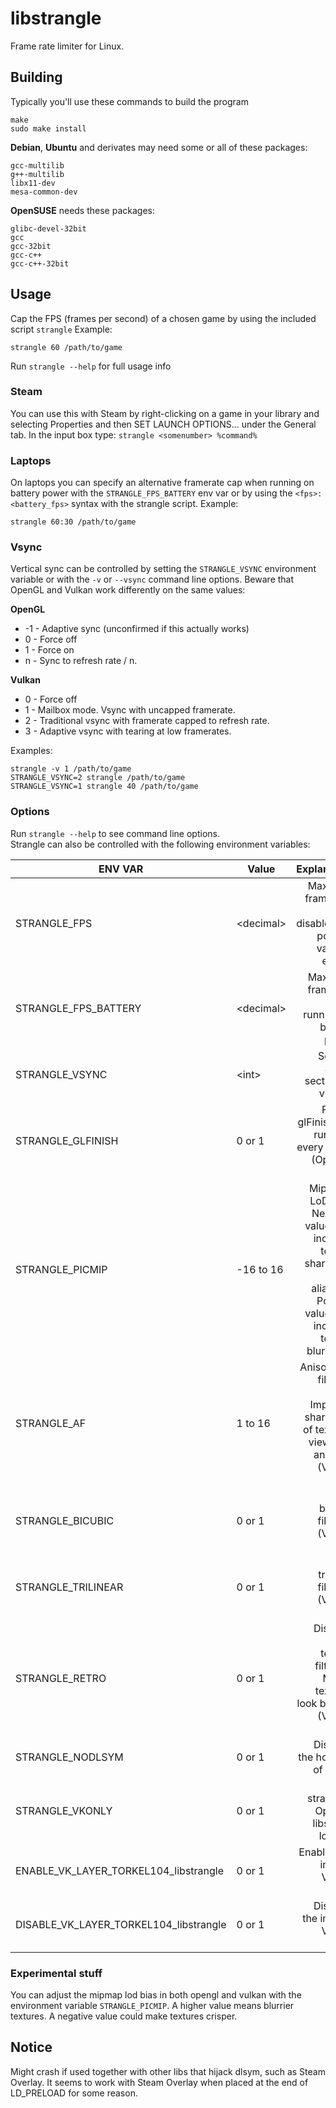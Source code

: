 # libstrangle
Frame rate limiter for Linux.
## Building
Typically you'll use these commands to build the program
```
make
sudo make install
```

**Debian**, **Ubuntu** and derivates may need some or all of these packages:
```
gcc-multilib
g++-multilib
libx11-dev
mesa-common-dev
```

**OpenSUSE** needs these packages:
```
glibc-devel-32bit
gcc
gcc-32bit
gcc-c++
gcc-c++-32bit
```
## Usage
Cap the FPS (frames per second) of a chosen game by using the included script `strangle`
Example:
```
strangle 60 /path/to/game
```
Run `strangle --help` for full usage info
### Steam
You can use this with Steam by right-clicking on a game in your library and selecting Properties and then SET LAUNCH OPTIONS... under the General tab. In the input box type:
`strangle <somenumber> %command%`
### Laptops
On laptops you can specify an alternative framerate cap when running on battery power with the `STRANGLE_FPS_BATTERY` env var or by using the `<fps>:<battery_fps>` syntax with the strangle script.
Example:
```
strangle 60:30 /path/to/game
```
### Vsync
Vertical sync can be controlled by setting the `STRANGLE_VSYNC` environment variable or with the `-v` or `--vsync` command line options. Beware that OpenGL and Vulkan work differently on the same values:

**OpenGL**
* -1 - Adaptive sync (unconfirmed if this actually works)
* 0 - Force off
* 1 - Force on
* n - Sync to refresh rate / n.

**Vulkan**
* 0 - Force off
* 1 - Mailbox mode. Vsync with uncapped framerate.
* 2 - Traditional vsync with framerate capped to refresh rate.
* 3 - Adaptive vsync with tearing at low framerates.

Examples:
```
strangle -v 1 /path/to/game
STRANGLE_VSYNC=2 strangle /path/to/game
STRANGLE_VSYNC=1 strangle 40 /path/to/game
```
### Options
Run `strangle --help` to see command line options.<br />
Strangle can also be controlled with the following environment variables:

| ENV VAR                                | Value | Explanation |
| ---                                    | ---   | ---:        |
| STRANGLE_FPS                           | &lt;decimal&gt; | Maximum framerate. 0 to disable. Any positive value to enable |
| STRANGLE_FPS_BATTERY                   | &lt;decimal&gt; | Maximum framerate when running on battery power |
| STRANGLE_VSYNC                         | &lt;int&gt;  | See the above section on v-sync |
| STRANGLE_GLFINISH                      | 0 or 1 | Forces glFinish() to run after every frame (OpenGL only) |
| STRANGLE_PICMIP                        | -16 to 16 | Mip-map LoD bias. Negative values will increase texture sharpness (and aliasing). Positive values will increase texture blurriness |
| STRANGLE_AF                            | 1 to 16 | Anisotropic filtering level. Improves sharpness of textures viewed at an angle (Vulkan only) |
| STRANGLE_BICUBIC                       | 0 or 1 | Force bicubic filtering (Vulkan only) |
| STRANGLE_TRILINEAR                     | 0 or 1 | Force trilinear filtering (Vulkan only) |
| STRANGLE_RETRO                         | 0 or 1 | Disables linear texture filtering. Makes textures look blocky. (Vulkan only) |
| STRANGLE_NODLSYM                       | 0 or 1 | Disables the hooking of dlsym |
| STRANGLE_VKONLY                        | 0 or 1 | Stops strangle's OpenGL libs from loading |
| ENABLE_VK_LAYER_TORKEL104_libstrangle  | 0 or 1 | Enables the implicit Vulkan layer |
| DISABLE_VK_LAYER_TORKEL104_libstrangle | 0 or 1 | Disables the implicit Vulkan layer |
### Experimental stuff
You can adjust the mipmap lod bias in both opengl and vulkan with the environment variable `STRANGLE_PICMIP`. A higher value means blurrier textures. A negative value could make textures crisper.
## Notice
Might crash if used together with other libs that hijack dlsym, such as Steam Overlay. It seems to work with Steam Overlay when placed at the end of LD_PRELOAD for some reason.
